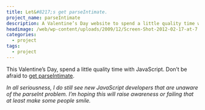 ```yaml
---
title: Let&#8217;s get parseIntimate.
project_name: parseIntimate
description: A Valentine’s Day website to spend a little quality time with JavaScript and it’s quirky parseInt function. Don’t be afraid to get parseIntimate.
headimage: /web/wp-content/uploads/2009/12/Screen-Shot-2012-02-17-at-7.49.26-PM1.png
categories:
  - project
tags:
  - project
---
```


This Valentine’s Day, spend a little quality time with JavaScript. Don’t be afraid to [get parseIntimate][1].

 [1]: http://zachleat.com/archive/parseintimate/

*In all seriousness, I do still see new JavaScript developers that are unaware of the parseInt problem. I’m hoping this will raise awareness or failing that at least make some people smile.*
